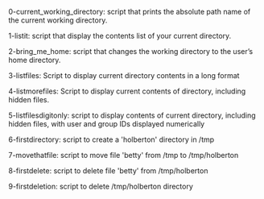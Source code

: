 0-current_working_directory: script that prints the absolute path name of the current working directory.

1-listit: script that display the contents list of your current directory.

2-bring_me_home: script that changes the working directory to the user’s home directory.

3-listfiles: Script to display current directory contents in a long format

4-listmorefiles: Script to display current contents of directory, including hidden files.

5-listfilesdigitonly: script to display contents of current directory, including hidden files, with user and group IDs displayed numerically

6-firstdirectory: script to create a 'holberton' directory in /tmp

7-movethatfile: script to move file 'betty' from /tmp to /tmp/holberton

8-firstdelete: script to delete file 'betty' from /tmp/holberton

9-firstdeletion: script to delete /tmp/holberton directory

